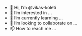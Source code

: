 - 👋 Hi, I’m @vikas-koleti
- 👀 I’m interested in ...
- 🌱 I’m currently learning ...
- 💞️ I’m looking to collaborate on ...
- 📫 How to reach me ...

<!---
vikas-koleti/vikas-koleti is a ✨ special ✨ repository because its `README.md` (this file) appears on your GitHub profile.
You can click the Preview link to take a look at your changes.
--->
